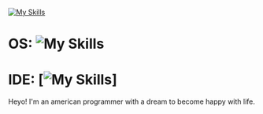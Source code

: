 [![My Skills](https://skillicons.dev/icons?i=js,python,lua)](https://skillicons.dev) <br>
# OS: ![My Skills](https://skillicons.dev/icons?i=windows) <br>
# IDE: [![My Skills](https://skillicons.dev/icons?i=vscode,sublime)] <br>
Heyo! I'm an american programmer with a dream to become happy with life.
